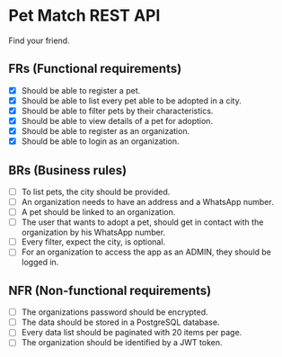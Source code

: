# Pet Match REST API
Find your friend.

## FRs (Functional requirements)
- [X] Should be able to register a pet.
- [X] Should be able to list every pet able to be adopted in a city.
- [X] Should be able to filter pets by their characteristics.
- [X] Should be able to view details of a pet for adoption.
- [X] Should be able to register as an organization.
- [X] Should be able to login as an organization.

## BRs (Business rules)
- [ ] To list pets, the city should be provided.
- [ ] An organization needs to have an address and a WhatsApp number.
- [ ] A pet should be linked to an organization.
- [ ] The user that wants to adopt a pet, should get in contact with the organization by his WhatsApp number.
- [ ] Every filter, expect the city, is optional.
- [ ] For an organization to access the app as an ADMIN, they should be logged in.

## NFR (Non-functional requirements)
- [ ] The organizations password should be encrypted.
- [ ] The data should be stored in a PostgreSQL database.
- [ ] Every data list should be paginated with 20 items per page.
- [ ] The organization should be identified by a JWT token.
